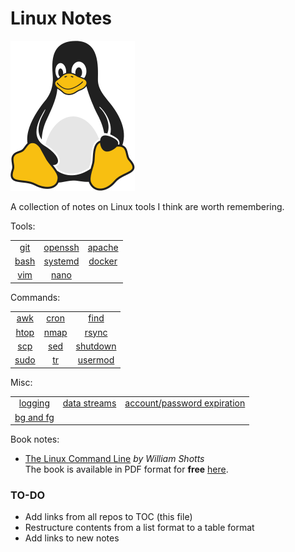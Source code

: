 # Linux Notes 

![Linux Penguin Logo](img/penguin.png)

A collection of notes on Linux tools I think are worth remembering. 

Tools:

| | | |
| :-------: | :-------: | :-------: |
| [git](tools/git/README.md) | [openssh](tools/openssh/README.md) | [apache](tools/apache.md) |
| [bash](tools/bash/README.md) | [systemd](tools/systemd/README.md) | [docker](tools/docker/README.md) |
| [vim](tools/vim/README.md) | [nano](tools/nano.md) | |

Commands:

| | | |
| :-------: | :-------: | :-------: |
| [awk](commands/awk.md) | [cron](commands/cron.md) | [find](commands/find.md) |
| [htop](commands/htop.md) | [nmap](commands/nmap.md) | [rsync](commands/rsync.md) |
| [scp](commands/scp.md) | [sed](commands/sed.md) | [shutdown](commands/shutdown.md) |
| [sudo](commands/sudo.md) | [tr](commands/tr.md) | [usermod](commands/usermod.md) |

Misc:

| | | |
| :-------: | :-------: | :-------: |
| [logging](misc/logging.md) | [data streams](misc/data-streams.md) | [account/password expiration](misc/user_acc_and_pass_exp.md) |
| [bg and fg](misc/bg_fg.md) | | |

Book notes:

- [The Linux Command Line](book-tlcl/00-intro.md) *by William Shotts*  
  The book is available in PDF format for **free**
  [here](https://www.linuxcommand.org/tlcl.php).

### TO-DO

- Add links from all repos to TOC (this file)
- Restructure contents from a list format to a table format
- Add links to new notes
